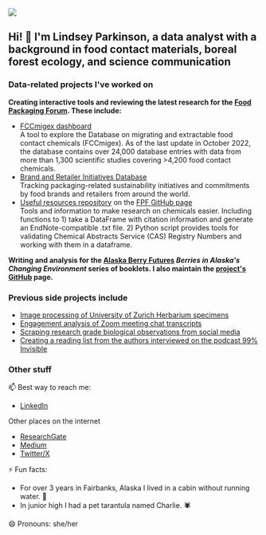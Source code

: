 
<img src="https://images.unsplash.com/photo-1444492417251-9c84a5fa18e0?ixlib=rb-1.2.1&ixid=eyJhcHBfaWQiOjEyMDd9&auto=format&fit=crop&w=975&h=300&q=80"/>
 
## Hi! 👋 I'm Lindsey Parkinson, a data analyst with a background in food contact materials, boreal forest ecology, and science communication  
    
### Data-related projects I've worked on 

**Creating interactive tools and reviewing the latest research for the [Food Packaging Forum](https://www.foodpackagingforum.org/). These include:**

- [FCCmigex dashboard](https://www.foodpackagingforum.org/fccmigex)    
  A tool to explore the Database on migrating and extractable food contact chemicals (FCCmigex). As of the last update in October 2022, the database contains over 24,000 database entries with data from more than 1,300 scientific studies covering >4,200 food contact chemicals.
- [Brand and Retailer Initiatives Database](https://www.foodpackagingforum.org/brand-retailer-initiatives)    
  Tracking packaging-related sustainability initiatives and commitments by food brands and retailers from around the world.
- [Useful resources repository](https://github.com/Food-Packaging-Forum/useful-resources) on the [FPF GitHub page](https://github.com/Food-Packaging-Forum)    
  Tools and information to make research on chemicals easier. Including functions to 1) take a DataFrame with citation information and generate an EndNote-compatible .txt file. 2) Python script provides tools for validating Chemical Abstracts Service (CAS) Registry Numbers and working with them in a dataframe.    

**Writing and analysis for the [Alaska Berry Futures](https://sites.google.com/alaska.edu/alaska-berry-futures/home) *Berries in Alaska's Changing Environment* series of booklets. I also maintain the [project's GitHub](https://github.com/LVParkinson/Alaska-Berry-Futures) page.**
 

### Previous side projects include    
- [Image processing of University of Zurich Herbarium specimens](https://github.com/eth-library-lab/herbaria--plant-labeling)  
- [Engagement analysis of Zoom meeting chat transcripts](https://lindseyviann.medium.com/a-command-line-application-to-analyze-zoom-meeting-text-f9d8835b125a)    
- [Scraping research grade biological observations from social media](https://github.com/LVParkinson/Biodiversity_Scraping)   
- [Creating a reading list from the authors interviewed on the podcast 99% Invisible](https://github.com/LVParkinson/99pi_booklist)   

 
### Other stuff

📫 Best way to reach me: <br>
- [LinkedIn](https://www.linkedin.com/in/lindsey-viann)

Other places on the internet
- [ResearchGate](https://www.researchgate.net/profile/Lindsey-Parkinson-3)
- [Medium](https://lindseyviann.medium.com/)
- [Twitter/X](https://twitter.com/LindseyViann)
      
⚡ Fun facts:  
- For over 3 years in Fairbanks, Alaska I lived in a cabin without running water. 🏡    
- In junior high I had a pet tarantula named Charlie. 🕷️ 

😄 Pronouns: she/her
<!--
**LVParkinson/LVParkinson** is a ✨ _special_ ✨ repository because its `README.md` (this file) appears on your GitHub profile.

Here are some ideas to get you started:

- 🔭 I’m currently working on ...
- 🌱 I’m currently learning ...
- 👯 I’m looking to collaborate on ...
- 🤔 I’m looking for help with ...
- 💬 Ask me about ...
- 📫 How to reach me: ...
- 😄 Pronouns: ...
- ⚡ Fun fact: ...
  
&nbsp;&nbsp;&nbsp;&nbsp;&nbsp;&nbsp;&nbsp;&nbsp;&nbsp;&nbsp; I like writing poems and stories in couplet rhyme [such as this](https://lindseyviann.medium.com/a-tribute-to-my-fellow-home-office-workers-13d9e851f4f0)

💬 Ask me about: The promises and limitations of forest based carbon capture, or making concise eye-catching presentations 
-->
